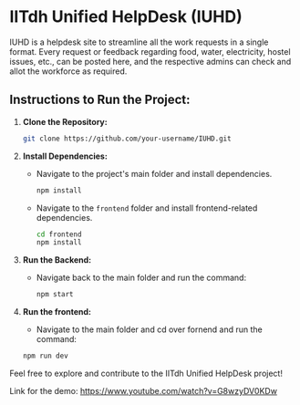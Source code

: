 
# IITdh Unified HelpDesk (IUHD)

IUHD is a helpdesk site to streamline all the work requests in a single format. Every request or feedback regarding food, water, electricity, hostel issues, etc., can be posted here, and the respective admins can check and allot the workforce as required.

## Instructions to Run the Project:

1. **Clone the Repository:**
   ```bash
   git clone https://github.com/your-username/IUHD.git
   ```

2. **Install Dependencies:**
   - Navigate to the project's main folder and install dependencies.
     ```bash
     npm install
     ```
   - Navigate to the `frontend` folder and install frontend-related dependencies.
     ```bash
     cd frontend
     npm install
     ```

3. **Run the Backend:**
   - Navigate back to the main folder and run the command:
     ```bash
     npm start
     ```

4. **Run the frontend:**
     - Navigate  to the main folder  and cd over fornend and run the command:
     ```bash
     npm run dev
     ```


Feel free to explore and contribute to the IITdh Unified HelpDesk project!

Link for the demo: https://www.youtube.com/watch?v=G8wzyDV0KDw


